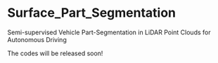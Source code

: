 # Surface_Part_Segmentation

Semi-supervised Vehicle Part-Segmentation in LiDAR Point Clouds for Autonomous Driving

The codes will be released soon!
